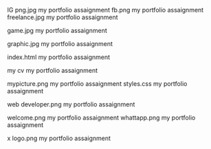 IG png.jpg
my portfolio assaignment
fb.png
my portfolio assaignment
freelance.jpg
my portfolio assaignment

game.jpg
my portfolio assaignment

graphic.jpg
my portfolio assaignment

index.html
my portfolio assaignment

my cv
my portfolio assaignment

mypicture.png
my portfolio assaignment
styles.css
my portfolio assaignment

web developer.png
my portfolio assaignment

welcome.png
my portfolio assaignment
whattapp.png
my portfolio assaignment

x logo.png
my portfolio assaignment
